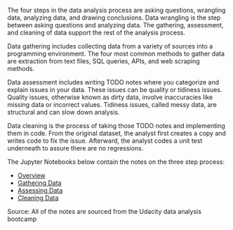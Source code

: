 The four steps in the data analysis process are asking questions, wrangling data, analyzing data, and drawing conclusions. Data wrangling is the step between asking questions and analyzing data. The gathering, assessment, and cleaning of data support the rest of the analysis process.

Data gathering includes collecting data from a variety of sources into a programming environment. The four most common methods to gather data are extraction from text files, SQL queries, APIs, and web scraping methods.

Data assessment includes writing TODO notes where you categorize and explain issues in your data. These issues can be quality or tidiness issues. Quality issues, otherwise known as dirty data, involve inaccuracies like missing data or incorrect values. Tidiness issues, called messy data, are structural and can slow down analysis.  

Data cleaning is the process of taking those TODO notes and implementing them in code. From the original dataset, the analyst first creates a copy and writes code to fix the issue. Afterward, the analyst codes a unit test underneath to assure there are no regressions.

The Jupyter Notebooks below contain the notes on the three step process:

- [Overview](https://nbviewer.jupyter.org/github/Shane-Lester100/How-To-Wrangle-Data-Gathering-Assessing-and-Cleaning-Data/blob/master/Introduction%20Data%20Wrangling.ipynb)
- [Gathering Data](https://github.com/Shane-Lester100/How-To-Wrangle-Data-Gathering-Assessing-and-Cleaning-Data/blob/master/Gathering%20Data.ipynb)
- [Assessing Data](https://github.com/Shane-Lester100/How-To-Wrangle-Data-Gathering-Assessing-and-Cleaning-Data/blob/master/Assessing%20Data.ipynb)
- [Cleaning Data](https://github.com/Shane-Lester100/How-To-Wrangle-Data-Gathering-Assessing-and-Cleaning-Data/blob/master/Step%203%20Cleaning.ipynb)

Source: All of the notes are sourced from the Udacity data analysis bootcamp
